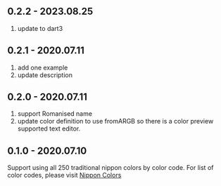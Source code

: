 ## 0.2.2 - 2023.08.25
1. update to dart3

## 0.2.1 - 2020.07.11
1. add one example
2. update description

## 0.2.0 - 2020.07.11
1. support Romanised name
2. update color definition to use fromARGB so there is a color preview supported text editor.

## 0.1.0 - 2020.07.10

Support using all 250 traditional nippon colors by color code. For list of color codes, please visit [Nippon Colors](https://nipponcolors.com/)

